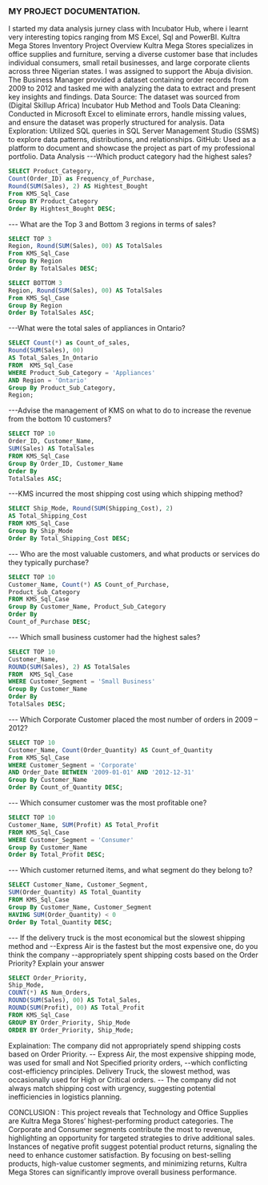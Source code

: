 ### MY PROJECT DOCUMENTATION.
I started my data analysis jurney class with Incubator Hub, where i learnt very interesting topics ranging 
from MS Excel, Sql and PowerBI.
Kultra Mega Stores Inventory
Project Overview
Kultra Mega Stores specializes in office supplies and furniture, serving a diverse customer base
that includes individual consumers, small retail businesses, and large corporate clients across
three Nigerian states. I was assigned to support the Abuja division. The Business Manager
provided a dataset containing order records from 2009 to 2012 and tasked me with analyzing
the data to extract and present key insights and findings.
Data Source: The dataset was sourced from (Digital Skillup Africa) Incubator Hub
Method and Tools
Data Cleaning: Conducted in Microsoft Excel to eliminate errors, handle missing values, and
ensure the dataset was properly structured for analysis.
Data Exploration: Utilized SQL queries in SQL Server Management Studio (SSMS) to explore
data patterns, distributions, and relationships.
GitHub: Used as a platform to document and showcase the project as part of my professional
portfolio.
Data Analysis
---Which product category had the highest sales?
``` SQL
SELECT Product_Category, 
Count(Order_ID) as Frequency_of_Purchase,
Round(SUM(Sales), 2) AS Hightest_Bought
From KMS_Sql_Case
Group BY Product_Category
Order By Hightest_Bought DESC;
```

--- What are the Top 3 and Bottom 3 regions in terms of sales?
``` SQL
SELECT TOP 3
Region, Round(SUM(Sales), 00) AS TotalSales
From KMS_Sql_Case
Group By Region
Order By TotalSales DESC;

SELECT BOTTOM 3
Region, Round(SUM(Sales), 00) AS TotalSales
From KMS_Sql_Case
Group By Region
Order By TotalSales ASC;
```

---What were the total sales of appliances in Ontario?
``` SQL
SELECT Count(*) as Count_of_sales,
Round(SUM(Sales), 00) 
AS Total_Sales_In_Ontario
FROM  KMS_Sql_Case
WHERE Product_Sub_Category = 'Appliances' 
AND Region = 'Ontario'
Group By Product_Sub_Category,
Region;
```

---Advise the management of KMS on what to do to increase the revenue from the bottom 10 customers?
``` SQL
SELECT TOP 10
Order_ID, Customer_Name, 
SUM(Sales) AS TotalSales
FROM KMS_Sql_Case
Group By Order_ID, Customer_Name
Order By
TotalSales ASC;
```

---KMS incurred the most shipping cost using which shipping method?
``` SQL
SELECT Ship_Mode, Round(SUM(Shipping_Cost), 2) 
AS Total_Shipping_Cost
FROM KMS_Sql_Case
Group By Ship_Mode
Order By Total_Shipping_Cost DESC;
```

--- Who are the most valuable customers, and what products or services do they typically purchase?
``` SQL
SELECT TOP 10
Customer_Name, Count(*) AS Count_of_Purchase,
Product_Sub_Category
FROM KMS_Sql_Case
Group By Customer_Name, Product_Sub_Category
Order By
Count_of_Purchase DESC;
```

--- Which small business customer had the highest sales?
``` SQL
SELECT TOP 10
Customer_Name,
ROUND(SUM(Sales), 2) AS TotalSales
FROM  KMS_Sql_Case
WHERE Customer_Segment = 'Small Business'
Group By Customer_Name
Order By
TotalSales DESC;
```

--- Which Corporate Customer placed the most number of orders in 2009 – 2012?
``` SQL
SELECT TOP 10
Customer_Name, Count(Order_Quantity) AS Count_of_Quantity
From KMS_Sql_Case
WHERE Customer_Segment = 'Corporate' 
AND Order_Date BETWEEN '2009-01-01' AND '2012-12-31'
Group By Customer_Name
Order By Count_of_Quantity DESC;
```

--- Which consumer customer was the most profitable one?
``` SQL
SELECT TOP 10
Customer_Name, SUM(Profit) AS Total_Profit
FROM KMS_Sql_Case
WHERE Customer_Segment = 'Consumer' 
Group By Customer_Name
Order By Total_Profit DESC;
```

--- Which customer returned items, and what segment do they belong to?
``` SQL
SELECT Customer_Name, Customer_Segment, 
SUM(Order_Quantity) AS Total_Quantity
FROM KMS_Sql_Case
Group By Customer_Name, Customer_Segment
HAVING SUM(Order_Quantity) < 0
Order By Total_Quantity DESC;
```

--- If the delivery truck is the most economical but the slowest shipping method and
--Express Air is the fastest but the most expensive one, do you think the company
--appropriately spent shipping costs based on the Order Priority? Explain your answer
```SQL
SELECT Order_Priority,
Ship_Mode,
COUNT(*) AS Num_Orders,
ROUND(SUM(Sales), 00) AS Total_Sales,
ROUND(SUM(Profit), 00) AS Total_Profit
FROM KMS_Sql_Case
GROUP BY Order_Priority, Ship_Mode
ORDER BY Order_Priority, Ship_Mode;
```

Explaination:
The company did not appropriately spend shipping costs based on Order Priority.
-- Express Air, the most expensive shipping mode, was used for small and Not Specified priority orders, 
--which conflicting cost-efficiency principles. Delivery Truck, the slowest method, was occasionally used for High or Critical orders.
-- The company did not always match shipping cost with urgency, suggesting potential inefficiencies in logistics planning.


CONCLUSION :
This project reveals that Technology and Office Supplies are Kultra Mega Stores’
highest-performing product categories. The Corporate and Consumer segments contribute the
most to revenue, highlighting an opportunity for targeted strategies to drive additional sales.
Instances of negative profit suggest potential product returns, signaling the need to enhance
customer satisfaction. By focusing on best-selling products, high-value customer segments, and
minimizing returns, Kultra Mega Stores can significantly improve overall business performance.
